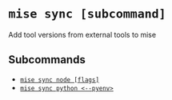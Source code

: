 # `mise sync [subcommand]`

Add tool versions from external tools to mise

## Subcommands

* [`mise sync node [flags]`](/cli/sync/node.md)
* [`mise sync python <--pyenv>`](/cli/sync/python.md)
